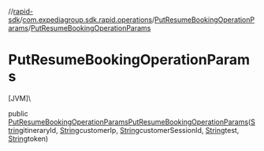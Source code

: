 //[rapid-sdk](../../../index.md)/[com.expediagroup.sdk.rapid.operations](../index.md)/[PutResumeBookingOperationParams](index.md)/[PutResumeBookingOperationParams](-put-resume-booking-operation-params.md)

# PutResumeBookingOperationParams

[JVM]\

public [PutResumeBookingOperationParams](index.md)[PutResumeBookingOperationParams](-put-resume-booking-operation-params.md)([String](https://docs.oracle.com/javase/8/docs/api/java/lang/String.html)itineraryId, [String](https://docs.oracle.com/javase/8/docs/api/java/lang/String.html)customerIp, [String](https://docs.oracle.com/javase/8/docs/api/java/lang/String.html)customerSessionId, [String](https://docs.oracle.com/javase/8/docs/api/java/lang/String.html)test, [String](https://docs.oracle.com/javase/8/docs/api/java/lang/String.html)token)
